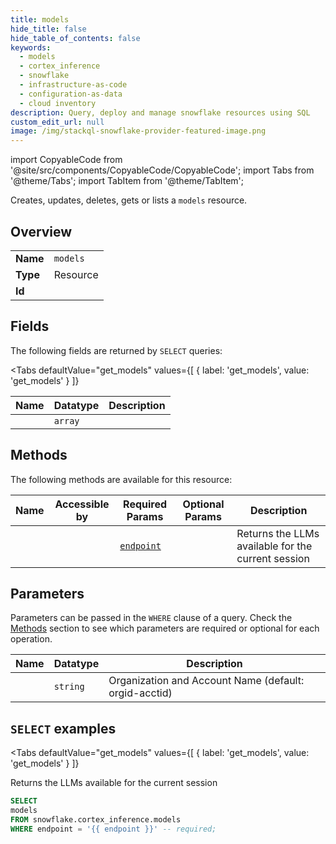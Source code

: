 ```yaml
--- 
title: models
hide_title: false
hide_table_of_contents: false
keywords:
  - models
  - cortex_inference
  - snowflake
  - infrastructure-as-code
  - configuration-as-data
  - cloud inventory
description: Query, deploy and manage snowflake resources using SQL
custom_edit_url: null
image: /img/stackql-snowflake-provider-featured-image.png
---
```


import CopyableCode from '@site/src/components/CopyableCode/CopyableCode';
import Tabs from '@theme/Tabs';
import TabItem from '@theme/TabItem';

Creates, updates, deletes, gets or lists a <code>models</code> resource.

## Overview
<table><tbody>
<tr><td><b>Name</b></td><td><code>models</code></td></tr>
<tr><td><b>Type</b></td><td>Resource</td></tr>
<tr><td><b>Id</b></td><td><CopyableCode code="snowflake.cortex_inference.models" /></td></tr>
</tbody></table>

## Fields

The following fields are returned by `SELECT` queries:

<Tabs
    defaultValue="get_models"
    values={[
        { label: 'get_models', value: 'get_models' }
    ]}
>
<TabItem value="get_models">

<table>
<thead>
    <tr>
    <th>Name</th>
    <th>Datatype</th>
    <th>Description</th>
    </tr>
</thead>
<tbody>
<tr>
    <td><CopyableCode code="models" /></td>
    <td><code>array</code></td>
    <td></td>
</tr>
</tbody>
</table>
</TabItem>
</Tabs>

## Methods

The following methods are available for this resource:

<table>
<thead>
    <tr>
    <th>Name</th>
    <th>Accessible by</th>
    <th>Required Params</th>
    <th>Optional Params</th>
    <th>Description</th>
    </tr>
</thead>
<tbody>
<tr>
    <td><a href="#get_models"><CopyableCode code="get_models" /></a></td>
    <td><CopyableCode code="select" /></td>
    <td><a href="#parameter-endpoint"><code>endpoint</code></a></td>
    <td></td>
    <td>Returns the LLMs available for the current session</td>
</tr>
</tbody>
</table>

## Parameters

Parameters can be passed in the `WHERE` clause of a query. Check the [Methods](#methods) section to see which parameters are required or optional for each operation.

<table>
<thead>
    <tr>
    <th>Name</th>
    <th>Datatype</th>
    <th>Description</th>
    </tr>
</thead>
<tbody>
<tr id="parameter-endpoint">
    <td><CopyableCode code="endpoint" /></td>
    <td><code>string</code></td>
    <td>Organization and Account Name (default: orgid-acctid)</td>
</tr>
</tbody>
</table>

## `SELECT` examples

<Tabs
    defaultValue="get_models"
    values={[
        { label: 'get_models', value: 'get_models' }
    ]}
>
<TabItem value="get_models">

Returns the LLMs available for the current session

```sql
SELECT
models
FROM snowflake.cortex_inference.models
WHERE endpoint = '{{ endpoint }}' -- required;
```
</TabItem>
</Tabs>
